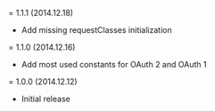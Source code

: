= 1.1.1 (2014.12.18)

 * Add missing requestClasses initialization

= 1.1.0 (2014.12.16)

 * Add most used constants for OAuth 2 and OAuth 1

= 1.0.0 (2014.12.12)

 * Initial release
